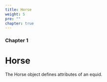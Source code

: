 ```yaml
---
title: Horse
weight: 5
pre: ""
chapter: true
---
```


### Chapter 1

# Horse

The Horse object defines attributes of an equid.
